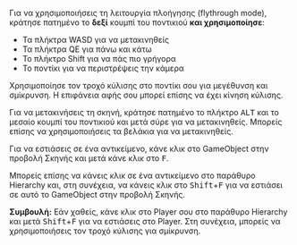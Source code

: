 Για να χρησιμοποιήσεις τη λειτουργία πλοήγησης (flythrough mode), κράτησε πατημένο το **δεξί** κουμπί του ποντικιού **και χρησιμοποίησε**:

+ Τα πλήκτρα WASD για να μετακινηθείς
+ Τα πλήκτρα QE για πάνω και κάτω
+ Το πλήκτρο Shift για να πάς πιο γρήγορα
+ Το ποντίκι για να περιστρέψεις την κάμερα

Χρησιμοποίησε τον τροχό κύλισης στο ποντίκι σου για μεγέθυνση και σμίκρυνση. Η επιφάνεια αφής σου μπορεί επίσης να έχει κίνηση κύλισης.

Για να μετακινήσεις τη σκηνή, κράτησε πατημένο το πλήκτρο <kbd>ALT</kbd> και το μεσαίο κουμπί του ποντικιού και μετά σύρε για να μετακινηθείς. Μπορείς επίσης να χρησιμοποιήσεις τα βελάκια για να μετακινηθείς.

Για να εστιάσεις σε ένα αντικείμενο, κάνε κλικ στο GameObject στην προβολή Σκηνής και μετά κάνε κλικ στο <kbd>F</kbd>.

Μπορείς επίσης να κάνεις κλικ σε ένα αντικείμενο στο παράθυρο Hierarchy και, στη συνέχεια, να κάνεις κλικ στο <kbd>Shift</kbd>+<kbd>F</kbd> για να εστιάσει σε αυτό το GameObject στην προβολή Σκηνής.

**Συμβουλή:** Εάν χαθείς, κάνε κλικ στο Player σου στο παράθυρο Hierarchy και μετά <kbd>Shift</kbd>+<kbd>F</kbd> για να εστιάσεις στο Player. Στη συνέχεια, μπορείς να χρησιμοποιήσεις τον τροχό κύλισης για σμίκρυνση.


